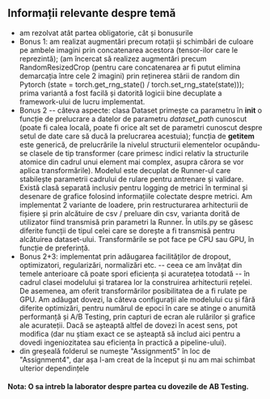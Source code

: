 ## Informații relevante despre temă ##

* am rezolvat atât partea obligatorie, cât și bonusurile
* Bonus 1: am realizat augmentări precum rotații și schimbări de culoare pe ambele imagini prin concatenarea acestora (tensor-ilor care le reprezintă); (am încercat să realizez augmentări precum RandomResizedCrop (pentru care concatenarea ar fi putut elimina demarcația între cele 2 imagini) prin reținerea stării de random din Pytorch (state = torch.get_rng_state() / torch.set_rng_state(state))); prima variantă a fost facilă și datorită logicii bine decuplate a framework-ului de lucru implementat.
* Bonus 2 -- câteva aspecte: clasa Dataset primește ca parametru în **__init__** o funcție de prelucrare a datelor de parametru *dataset_path* cunoscut (poate fi calea locală, poate fi orice alt set de parametri cunoscut despre setul de date care să ducă la prelucrarea acestuia); funcția de **__getitem__** este generică, de prelucrările la nivelul structurii elementelor ocupându-se clasele de tip transformer (care primesc indici relativ la structurile atomice din cadrul unui element mai complex, asupra cărora se vor aplica transformările). Modelul este decuplat de Runner-ul care stabilește parametrii cadrului de rulare pentru antrenare și validare. Există clasă separată inclusiv pentru logging de metrici în terminal și desenare de grafice folosind informațiile colectate despre metrici. Am implementat 2 variante de loadere, prin restructurarea arhitecturii de fișiere și prin alcătuire de csv / preluare din csv, varianta dorită de utilizator fiind transmisă prin parametri la Runner. În utils.py se găsesc diferite funcții de tipul celei care se dorește a fi transmisă pentru alcătuirea dataset-ului. Transformările se pot face pe CPU sau GPU, în funcție de preferință.
* Bonus 2+3: implementat prin adăugarea facilităților de dropout, optimizatori, regularizări, normalizări etc. -- ceea ce am învățat din temele anterioare că poate spori eficiența și acuratețea totodată -- în cadrul clasei modelului și tratarea lor la construirea arhitecturii rețelei. De asemenea, am oferit transformărilor posibilitatea de a fi rulate pe GPU. Am adăugat dovezi, la câteva configurații ale modelului cu și fără diferite optimizări, pentru numărul de epoci în care se atinge o anumită performanță și A/B Testing, prin capturi de ecran ale rulărilor și grafice ale acurateții. Dacă se așteaptă altfel de dovezi în acest sens, pot modifica (dar nu știam exact ce se așteaptă să includ aici pentru a dovedi ingeniozitatea sau eficiența în practică a pipeline-ului).
* din greșeală folderul se numește "Assignment5" în loc de "Assignment4", dar așa l-am creat de la început și nu am mai schimbat ulterior dependințele

#### Nota: O sa intreb la laborator despre partea cu dovezile de AB Testing. ####
